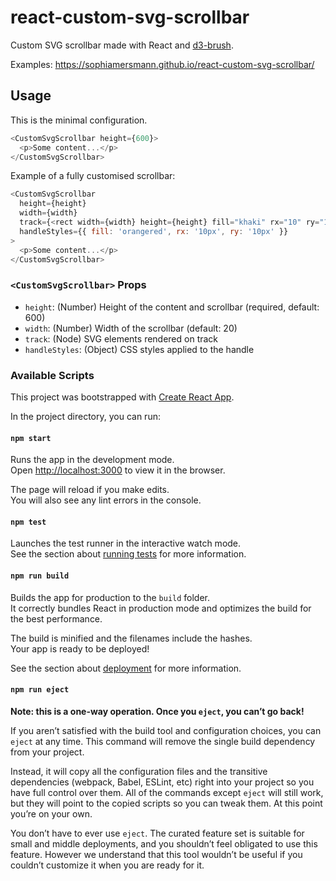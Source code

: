 # react-custom-svg-scrollbar

Custom SVG scrollbar made with React and [d3-brush](https://github.com/d3/d3-brush).

Examples: https://sophiamersmann.github.io/react-custom-svg-scrollbar/

## Usage

This is the minimal configuration.

```javascript
<CustomSvgScrollbar height={600}>
  <p>Some content...</p>
</CustomSvgScrollbar>
```

Example of a fully customised scrollbar:

```javascript
<CustomSvgScrollbar
  height={height}
  width={width}
  track={<rect width={width} height={height} fill="khaki" rx="10" ry="10" />}
  handleStyles={{ fill: 'orangered', rx: '10px', ry: '10px' }}
>
  <p>Some content...</p>
</CustomSvgScrollbar>
```

### `<CustomSvgScrollbar>` Props

* `height`: (Number) Height of the content and scrollbar (required, default: 600)
* `width`: (Number) Width of the scrollbar (default: 20)
* `track`: (Node) SVG elements rendered on track
* `handleStyles`: (Object) CSS styles applied to the handle 

### Available Scripts

This project was bootstrapped with [Create React App](https://github.com/facebook/create-react-app).

In the project directory, you can run:

#### `npm start`

Runs the app in the development mode.\
Open [http://localhost:3000](http://localhost:3000) to view it in the browser.

The page will reload if you make edits.\
You will also see any lint errors in the console.

#### `npm test`

Launches the test runner in the interactive watch mode.\
See the section about [running tests](https://facebook.github.io/create-react-app/docs/running-tests) for more information.

#### `npm run build`

Builds the app for production to the `build` folder.\
It correctly bundles React in production mode and optimizes the build for the best performance.

The build is minified and the filenames include the hashes.\
Your app is ready to be deployed!

See the section about [deployment](https://facebook.github.io/create-react-app/docs/deployment) for more information.

#### `npm run eject`

**Note: this is a one-way operation. Once you `eject`, you can’t go back!**

If you aren’t satisfied with the build tool and configuration choices, you can `eject` at any time. This command will remove the single build dependency from your project.

Instead, it will copy all the configuration files and the transitive dependencies (webpack, Babel, ESLint, etc) right into your project so you have full control over them. All of the commands except `eject` will still work, but they will point to the copied scripts so you can tweak them. At this point you’re on your own.

You don’t have to ever use `eject`. The curated feature set is suitable for small and middle deployments, and you shouldn’t feel obligated to use this feature. However we understand that this tool wouldn’t be useful if you couldn’t customize it when you are ready for it.
